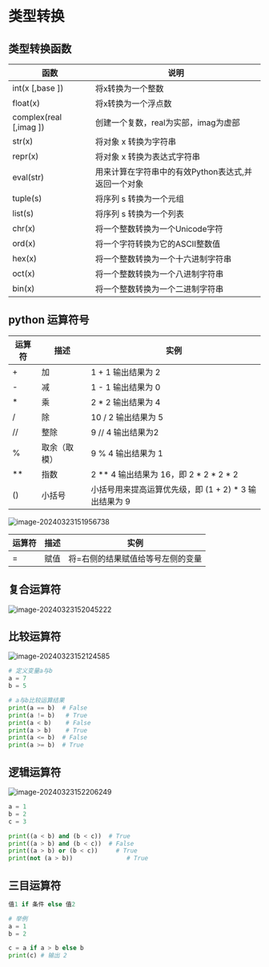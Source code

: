 # 类型转换

## 类型转换函数

| **函数**               | **说明**                                            |
| ---------------------- | --------------------------------------------------- |
| int(x [,base ])        | 将x转换为一个整数                                   |
| float(x)               | 将x转换为一个浮点数                                 |
| complex(real [,imag ]) | 创建一个复数，real为实部，imag为虚部                |
| str(x)                 | 将对象 x 转换为字符串                               |
| repr(x)                | 将对象 x 转换为表达式字符串                         |
| eval(str)              | 用来计算在字符串中的有效Python表达式,并返回一个对象 |
| tuple(s)               | 将序列 s 转换为一个元组                             |
| list(s)                | 将序列 s 转换为一个列表                             |
| chr(x)                 | 将一个整数转换为一个Unicode字符                     |
| ord(x)                 | 将一个字符转换为它的ASCII整数值                     |
| hex(x)                 | 将一个整数转换为一个十六进制字符串                  |
| oct(x)                 | 将一个整数转换为一个八进制字符串                    |
| bin(x)                 | 将一个整数转换为一个二进制字符串                    |





## python  运算符号

| **运算符** | **描述**     | **实例**                                              |
| ---------- | ------------ | ----------------------------------------------------- |
| +          | 加           | 1 + 1 输出结果为 2                                    |
| -          | 减           | 1 - 1 输出结果为 0                                    |
| *          | 乘           | 2 * 2 输出结果为 4                                    |
| /          | 除           | 10 / 2 输出结果为 5                                   |
| //         | 整除         | 9 // 4 输出结果为2                                    |
| %          | 取余（取模） | 9 % 4 输出结果为 1                                    |
| **         | 指数         | 2 ** 4 输出结果为 16，即 2 * 2 * 2 * 2                |
| ()         | 小括号       | 小括号用来提高运算优先级，即 (1 + 2) * 3 输出结果为 9 |

![image-20240323151956738](https://gitee.com/gq2/img_repo2/raw/master/img/image-20240323151956738.png)

| **运算符** | **描述** | **实例**                          |
| ---------- | -------- | --------------------------------- |
| =          | 赋值     | 将=右侧的结果赋值给等号左侧的变量 |

## 复合运算符

![image-20240323152045222](https://gitee.com/gq2/img_repo2/raw/master/img/image-20240323152045222.png)

## 比较运算符

![image-20240323152124585](https://gitee.com/gq2/img_repo2/raw/master/img/image-20240323152124585.png)



```python
# 定义变量a与b
a = 7
b = 5

# a与b比较运算结果
print(a == b)  # False
print(a != b)   # True
print(a < b)    # False
print(a > b)    # True
print(a <= b)  # False
print(a >= b)  # True

```

## 逻辑运算符

![image-20240323152206249](https://gitee.com/gq2/img_repo2/raw/master/img/image-20240323152206249.png)

```python
a = 1
b = 2
c = 3

print((a < b) and (b < c))  # True
print((a > b) and (b < c))  # False
print((a > b) or (b < c))     # True
print(not (a > b))               # True

```

## 三目运算符

```python
值1 if 条件 else 值2

# 举例
a = 1
b = 2

c = a if a > b else b
print(c) # 输出 2

```

